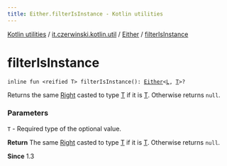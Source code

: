```yaml
---
title: Either.filterIsInstance - Kotlin utilities
---
```


[Kotlin utilities](../../index.html) / [it.czerwinski.kotlin.util](../index.html) / [Either](index.html) / [filterIsInstance](./filter-is-instance.html)

# filterIsInstance

`inline fun <reified T> filterIsInstance(): `[`Either`](index.html)`<`[`L`](index.html#L)`, `[`T`](filter-is-instance.html#T)`>?`

Returns the same [Right](../-right/index.html) casted to type [T](filter-is-instance.html#T) if it is [T](filter-is-instance.html#T). Otherwise returns `null`.

### Parameters

`T` - Required type of the optional value.

**Return**
The same [Right](../-right/index.html) casted to type [T](filter-is-instance.html#T) if it is [T](filter-is-instance.html#T). Otherwise returns `null`.

**Since**
1.3

